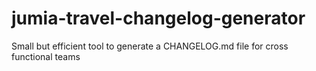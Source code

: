 # jumia-travel-changelog-generator
Small but efficient tool to generate a CHANGELOG.md file for cross functional teams
